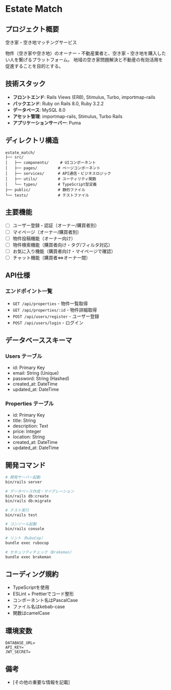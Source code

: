 # Estate Match

## プロジェクト概要
空き家・空き地マッチングサービス

物件（空き家や空き地）のオーナー・不動産業者と、空き家・空き地を購入したい人を繋げるプラットフォーム。
地域の空き家問題解決と不動産の有効活用を促進することを目的とする。

## 技術スタック
- **フロントエンド**: Rails Views (ERB), Stimulus, Turbo, importmap-rails
- **バックエンド**: Ruby on Rails 8.0, Ruby 3.2.2
- **データベース**: MySQL 8.0
- **アセット管理**: importmap-rails, Stimulus, Turbo Rails
- **アプリケーションサーバー**: Puma

## ディレクトリ構造
```
estate_match/
├── src/
│   ├── components/     # UIコンポーネント
│   ├── pages/         # ページコンポーネント
│   ├── services/      # API通信・ビジネスロジック
│   ├── utils/         # ユーティリティ関数
│   └── types/         # TypeScript型定義
├── public/            # 静的ファイル
└── tests/             # テストファイル
```

## 主要機能
- [ ] ユーザー登録・認証（オーナー/購買者別）
- [ ] マイページ（オーナー/購買者別）
- [ ] 物件投稿機能（オーナー向け）
- [ ] 物件検索機能（購買者向け・タグ/フィルタ対応）
- [ ] お気に入り機能（購買者向け・マイページで確認）
- [ ] チャット機能（購買者⇔オーナー間）

## API仕様
### エンドポイント一覧
- `GET /api/properties` - 物件一覧取得
- `GET /api/properties/:id` - 物件詳細取得
- `POST /api/users/register` - ユーザー登録
- `POST /api/users/login` - ログイン

## データベーススキーマ
### Users テーブル
- id: Primary Key
- email: String (Unique)
- password: String (Hashed)
- created_at: DateTime
- updated_at: DateTime

### Properties テーブル
- id: Primary Key
- title: String
- description: Text
- price: Integer
- location: String
- created_at: DateTime
- updated_at: DateTime

## 開発コマンド
```bash
# 開発サーバー起動
bin/rails server

# データベース作成・マイグレーション
bin/rails db:create
bin/rails db:migrate

# テスト実行
bin/rails test

# コンソール起動
bin/rails console

# リント（RuboCop）
bundle exec rubocop

# セキュリティチェック（Brakeman）
bundle exec brakeman
```

## コーディング規約
- TypeScriptを使用
- ESLint + Prettierでコード整形
- コンポーネント名はPascalCase
- ファイル名はkebab-case
- 関数はcamelCase

## 環境変数
```
DATABASE_URL=
API_KEY=
JWT_SECRET=
```

## 備考
- [その他の重要な情報を記載]